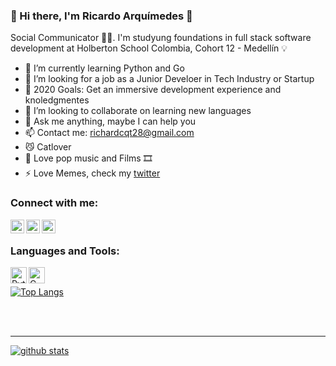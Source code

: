 ### :rainbow: Hi there, I'm Ricardo Arquímedes 👋 

  Social Communicator 👨‍💻. I'm studyung foundations in full stack software development at Holberton School Colombia, Cohort 12 - Medellín 💡

- 🌱 I’m currently learning Python and Go
- 💼 I’m looking for a job as a Junior Develoer in Tech Industry or Startup
- 🥅 2020 Goals: Get an immersive development experience and knoledgmentes
- 👯 I’m looking to collaborate on learning new languages
- 💬 Ask me anything, maybe I can help you
- 📫 Contact me: richardcqt28@gmail.com
- 😼 Catlover
- 🎵 Love pop music and Films 🎞️
- ⚡ Love Memes, check my [twitter]

### Connect with me:

[<img align="left" alt="richardcqt | Twitter" width="22px" src="https://cdn.jsdelivr.net/npm/simple-icons@v3/icons/twitter.svg" />][twitter]
[<img align="left" alt="ricardoarquimedes | LinkedIn" width="22px" src="https://cdn.jsdelivr.net/npm/simple-icons@v3/icons/linkedin.svg" />][linkedin]
[<img align="left" alt="ricardoarquimedes | LinkedIn" width="22px" src="https://cdn.jsdelivr.net/npm/simple-icons@v3/icons/medium.svg" />][medium]

<br />

### Languages and Tools:


[<img align="left" alt="Python" width="26px" src="https://i.imgur.com/WyTZyyA.png"/>][python]
[<img align="left" alt="C" width="26px" src="https://cdn.iconscout.com/icon/free/png-512/c-programming-569564.png"/>][C]
<br />

[![Top Langs](https://github-readme-stats.vercel.app/api/top-langs/?username=RicardoArquimedes)](https://github.com/anuraghazra/github-readme-stats)


<br />
<br />

---

[![github stats](https://github-readme-stats.vercel.app/api?username=RicardoArquimedes&count_private=true&show_icons=true&theme=highcontrast)](https://github.com/anuraghazra/github-readme-stats)

[twitter]: https://twitter.com/richarcqt
[linkedin]: https://linkedin.com/in/ricardoarquimedes
[medium]: https://medium.com/@richardcqt28
[python]: https://www.python.org
[C]: https://en.cppreference.com/w/c

